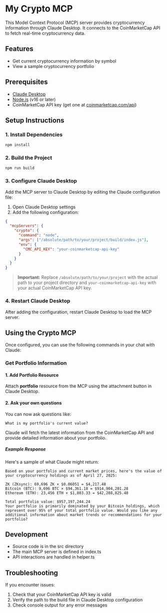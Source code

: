 # My Crypto MCP

This Model Context Protocol (MCP) server provides cryptocurrency information through Claude Desktop. It connects to the CoinMarketCap API to fetch real-time cryptocurrency data.

## Features

- Get current cryptocurrency information by symbol
- View a sample cryptocurrency portfolio

## Prerequisites

- [Claude Desktop](https://claude.ai/desktop)
- [Node.js](https://nodejs.org/) (v16 or later)
- CoinMarketCap API key (get one at [coinmarketcap.com/api](https://coinmarketcap.com/api/))

## Setup Instructions

### 1. Install Dependencies

```bash
npm install
```

### 2. Build the Project

```bash
npm run build
```

### 3. Configure Claude Desktop

Add the MCP server to Claude Desktop by editing the Claude configuration file:

1. Open Claude Desktop settings
2. Add the following configuration:

```json
{
  "mcpServers": {
    "crypto": {
      "command": "node",
      "args": ["/absolute/path/to/your/project/build/index.js"],
      "env": {
        "CMC_API_KEY": "your-coinmarketcap-api-key"
      }
    }
  }
}
```

> **Important:** Replace `/absolute/path/to/your/project` with the actual path to your project directory and `your-coinmarketcap-api-key` with your actual CoinMarketCap API key.

### 4. Restart Claude Desktop

After adding the configuration, restart Claude Desktop to load the MCP server.

## Using the Crypto MCP

Once configured, you can use the following commands in your chat with Claude:

### Get Portfolio Information

#### 1. Add Portfolio Resource

Attach **portfolio** resource from the MCP using the attachment button in Claude Desktop.

#### 2. Ask your own questions

You can now ask questions like:

```
What is my portfolio's current value?
```

Claude will fetch the latest information from the CoinMarketCap API and provide detailed information about your portfolio.

##### Example Response

Here's a sample of what Claude might return:

```
Based on your portfolio and current market prices, here's the value of your cryptocurrency holdings as of April 27, 2025:

ZK (ZKsync): 69,696 ZK × $0.06051 = $4,217.48
Bitcoin (BTC): 9,696 BTC × $94,361.18 = $914,904,201.28
Ethereum (ETH): 23,456 ETH × $1,803.33 = $42,288,825.48

Total portfolio value: $957,197,244.24
Your portfolio is primarily dominated by your Bitcoin holdings, which represent over 95% of your total portfolio value. Would you like any additional information about market trends or recommendations for your portfolio?
```

## Development

- Source code is in the src directory
- The main MCP server is defined in index.ts
- API interactions are handled in helper.ts

## Troubleshooting

If you encounter issues:

1. Check that your CoinMarketCap API key is valid
2. Verify the path to the build file in Claude Desktop configuration
3. Check console output for any error messages
